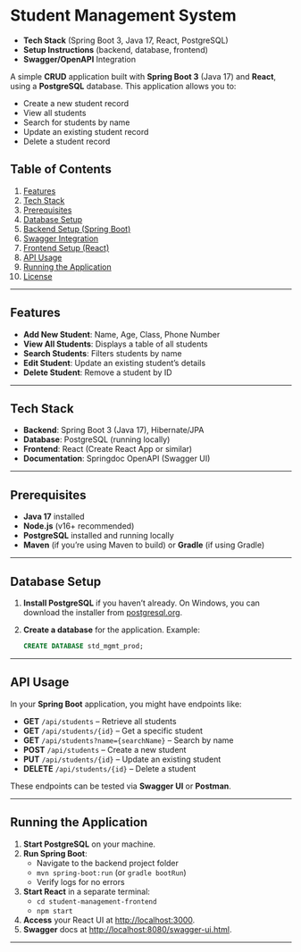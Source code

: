 # Student Management System

- **Tech Stack** (Spring Boot 3, Java 17, React, PostgreSQL)  
- **Setup Instructions** (backend, database, frontend)  
- **Swagger/OpenAPI** Integration



A simple **CRUD** application built with **Spring Boot 3** (Java 17) and **React**, using a **PostgreSQL** database. This application allows you to:

- Create a new student record  
- View all students  
- Search for students by name  
- Update an existing student record  
- Delete a student record  

## Table of Contents

1. [Features](#features)  
2. [Tech Stack](#tech-stack)  
3. [Prerequisites](#prerequisites)  
4. [Database Setup](#database-setup)  
5. [Backend Setup (Spring Boot)](#backend-setup-spring-boot)  
6. [Swagger Integration](#swagger-integration)  
7. [Frontend Setup (React)](#frontend-setup-react)  
8. [API Usage](#api-usage)  
9. [Running the Application](#running-the-application)  
10. [License](#license)  

---

## Features

- **Add New Student**: Name, Age, Class, Phone Number  
- **View All Students**: Displays a table of all students  
- **Search Students**: Filters students by name  
- **Edit Student**: Update an existing student’s details  
- **Delete Student**: Remove a student by ID  

---

## Tech Stack

- **Backend**: Spring Boot 3 (Java 17), Hibernate/JPA  
- **Database**: PostgreSQL (running locally)  
- **Frontend**: React (Create React App or similar)  
- **Documentation**: Springdoc OpenAPI (Swagger UI)  

---

## Prerequisites

- **Java 17** installed  
- **Node.js** (v16+ recommended)  
- **PostgreSQL** installed and running locally  
- **Maven** (if you’re using Maven to build) or **Gradle** (if using Gradle)  

---

## Database Setup

1. **Install PostgreSQL** if you haven’t already. On Windows, you can download the installer from [postgresql.org](https://www.postgresql.org/download/).  
2. **Create a database** for the application. Example:

   ```sql
   CREATE DATABASE std_mgmt_prod;
   ```

---

## API Usage

In your **Spring Boot** application, you might have endpoints like:

- **GET** `/api/students` – Retrieve all students  
- **GET** `/api/students/{id}` – Get a specific student  
- **GET** `/api/students?name={searchName}` – Search by name  
- **POST** `/api/students` – Create a new student  
- **PUT** `/api/students/{id}` – Update an existing student  
- **DELETE** `/api/students/{id}` – Delete a student  

These endpoints can be tested via **Swagger UI** or **Postman**.

---

## Running the Application

1. **Start PostgreSQL** on your machine.
2. **Run Spring Boot**:
   - Navigate to the backend project folder
   - `mvn spring-boot:run` (or `gradle bootRun`)
   - Verify logs for no errors
3. **Start React** in a separate terminal:
   - `cd student-management-frontend`
   - `npm start`
4. **Access** your React UI at [http://localhost:3000](http://localhost:3000).
5. **Swagger** docs at [http://localhost:8080/swagger-ui.html](http://localhost:8080/swagger-ui.html).

---
